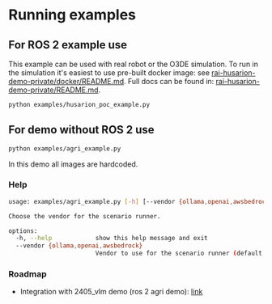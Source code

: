 # Running examples

## For ROS 2 example use

This example can be used with real robot or the O3DE simulation.
To run in the simulation it's easiest to use pre-built docker image: see [rai-husarion-demo-private/docker/README.md][husarion_o3de_docker_readme].
Full docs can be found in: [rai-husarion-demo-private/README.md][husarion_o3de_reamde].

```bash
python examples/husarion_poc_example.py
```

## For demo without ROS 2 use

```bash
python examples/agri_example.py
```

In this demo all images are hardcoded.

### Help

```bash
usage: examples/agri_example.py [-h] [--vendor {ollama,openai,awsbedrock}]

Choose the vendor for the scenario runner.

options:
  -h, --help            show this help message and exit
  --vendor {ollama,openai,awsbedrock}
                        Vendor to use for the scenario runner (default: awsbedrock)
```

### Roadmap

- Integration with 2405_vlm demo (ros 2 agri demo): [link](https://github.com/RobotecAI/MultiDomainAgricultureProject/tree/demo/2405_vlm)

[husarion_o3de_reamde]: https://github.com/RobotecAI/rai-husarion-demo-private
[husarion_o3de_docker_readme]: https://github.com/RobotecAI/rai-husarion-demo-private/blob/bb/docker/docker/README.md
